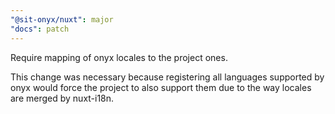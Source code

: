 ```yaml
---
"@sit-onyx/nuxt": major
"docs": patch
---
```


Require mapping of onyx locales to the project ones.

This change was necessary because registering all languages supported by onyx would force the project to also support them due to the way locales are merged by nuxt-i18n.
